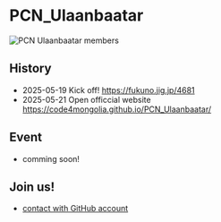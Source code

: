 # PCN_Ulaanbaatar

![PCN Ulaanbaatar members](https://img.sabae.cc/data/20250520/5317a311-3cac-431b-9204-14219bb27692.jpg)

## History

- 2025-05-19 Kick off! https://fukuno.jig.jp/4681
- 2025-05-21 Open officcial website https://code4mongolia.github.io/PCN_Ulaanbaatar/

## Event

- comming soon!

## Join us!

- [contact with GitHub account](https://github.com/code4mongolia/PCN_Ulaanbaatar/issues/1)
